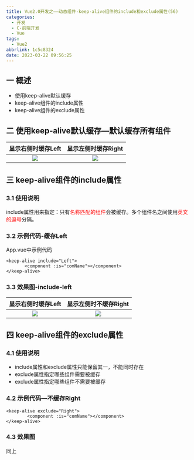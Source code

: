 ```yaml
---
title: Vue2.0开发之——动态组件-keep-alive组件的include和exclude属性(56)
categories:
  - 开发
  - C-前端开发
  - Vue
tags:
  - Vue2
abbrlink: 1c5c8324
date: 2023-03-22 09:56:25
---
```

## 一 概述

* 使用keep-alive默认缓存
* keep-alive组件的include属性
* keep-alive组件的exclude属性

<!--more-->

## 二 使用keep-alive默认缓存—默认缓存所有组件

| 显示右侧时缓存Left | 显示左侧时缓存Right |
| :----------------: | :-----------------: |
|       ![][1]       |       ![][2]        |

## 三 keep-alive组件的include属性

### 3.1 使用说明

include属性用来指定：只有<font color=red>名称匹配的组件</font>会被缓存。多个组件名之间使用<font color=red>英文的逗号</font>分隔。

### 3.2 示例代码-缓存Left

App.vue中示例代码

```
<keep-alive include="Left">
       <component :is="comName"></component>
</keep-alive>
```

### 3.3 效果图-include-left

| 显示右侧时缓存Left | 显示左侧时不缓存Right |
| :----------------: | :-------------------: |
|       ![][4]       |        ![][3]         |

## 四 keep-alive组件的exclude属性

### 4.1 使用说明

* include属性和exclude属性只能保留其一，不能同时存在
* exclude属性指定哪些组件需要被缓存
* exclude属性指定哪些组件不需要被缓存

### 4.2 示例代码—不缓存Right

```
<keep-alive exclude="Right">
        <component :is="comName"></component>
</keep-alive>
```

### 4.3 效果图

同上

[1]:https://cdn.staticaly.com/gh/PGzxc/CDN/master/blog-vue/vue2.0-56-component-keep-alive-left.png
[2]:https://cdn.staticaly.com/gh/PGzxc/CDN/master/blog-vue/vue2.0-56-component-keep-alive-right.png
[3]:https://cdn.staticaly.com/gh/PGzxc/CDN/master/blog-vue/vue2.0-56-component-keep-alive-include-left.png
[4]:https://cdn.staticaly.com/gh/PGzxc/CDN/master/blog-vue/vue2.0-56-component-keep-alive-include-right.png
